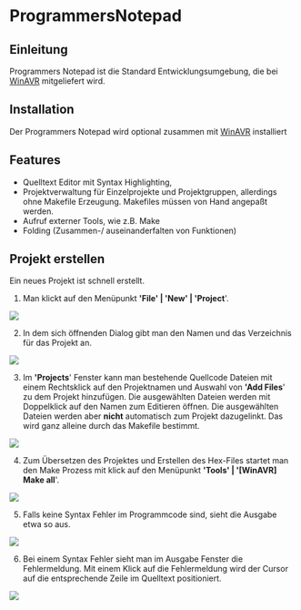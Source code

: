 # ProgrammersNotepad

## Einleitung

Programmers Notepad ist die Standard Entwicklungsumgebung, die bei [WinAVR][1] mitgeliefert wird. 



## Installation

Der Programmers Notepad wird optional zusammen mit [WinAVR][1] installiert 



## Features

*   Quelltext Editor mit Syntax Highlighting, 
*   Projektverwaltung für Einzelprojekte und Projektgruppen, allerdings ohne Makefile Erzeugung. Makefiles müssen von Hand angepaßt werden. 
*   Aufruf externer Tools, wie z.B. Make 
*   Folding (Zusammen-/ auseinanderfalten von Funktionen) 



## Projekt erstellen

Ein neues Projekt ist schnell erstellt. 

1. Man klickt auf den Menüpunkt **'File' | 'New' | 'Project**'. 



![][2] 

2. In dem sich öffnenden Dialog gibt man den Namen und das Verzeichnis für das Projekt an. 



![][3]

3. Im **'Projects**' Fenster kann man bestehende Quellcode Dateien mit einem Rechtsklick auf den Projektnamen und Auswahl von **'Add Files**' zu dem Projekt hinzufügen. Die ausgewählten Dateien werden mit Doppelklick auf den Namen zum Editieren öffnen. Die ausgewählten Dateien werden aber **nicht** automatisch zum Projekt dazugelinkt. Das wird ganz alleine durch das Makefile bestimmt. 



![][4]

4. Zum Übersetzen des Projektes und Erstellen des Hex-Files startet man den Make Prozess mit klick auf den Menüpunkt **'Tools' | '[WinAVR] Make all**'. 



![][5] 

5. Falls keine Syntax Fehler im Programmcode sind, sieht die Ausgabe etwa so aus. 



![][6]

6. Bei einem Syntax Fehler sieht man im Ausgabe Fenster die Fehlermeldung. Mit einem Klick auf die Fehlermeldung wird der Cursor auf die entsprechende Zeile im Quelltext positioniert. 



![][7]

 [1]: http://www.asurowiki.de/pmwiki/pmwiki.php/Main/WinAVR
 [2]: http://www.asurowiki.de/pmwiki/uploads/Main/pn1.jpg
 [3]: http://www.asurowiki.de/pmwiki/uploads/Main/pn2.jpg
 [4]: http://www.asurowiki.de/pmwiki/uploads/Main/pn3.jpg
 [5]: http://www.asurowiki.de/pmwiki/uploads/Main/pn4.jpg
 [6]: http://www.asurowiki.de/pmwiki/uploads/Main/pn5.jpg
 [7]: http://www.asurowiki.de/pmwiki/uploads/Main/pn6.jpg